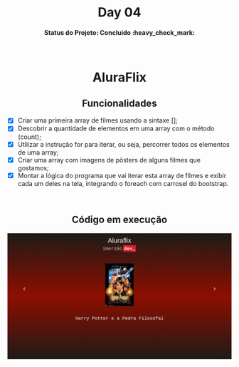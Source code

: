 <h1 align="center"> Day 04</h1>
<h4 align="center"> 
	Status do Projeto: Concluido :heavy_check_mark:
</h4>
</br>

<h1 align="center"> AluraFlix </h1>
<h2 align="center"> Funcionalidades </h2>

- [X] Criar uma primeira array de filmes usando a sintaxe [];
- [X] Descobrir a quantidade de elementos em uma array com o método (count);
- [X] Utilizar a instrução for para iterar, ou seja, percorrer todos os elementos de uma array;
- [X] Criar uma array com imagens de pôsters de alguns filmes que gostamos;
- [X] Montar a lógica do programa que vai iterar esta array de filmes e exibir cada um deles na tela, integrando o foreach com carrosel do bootstrap.

</br>
<h2 align="center"> Código em execução </h2>

<p align="center">
  <img src="./img/day04.gif" />
</p>